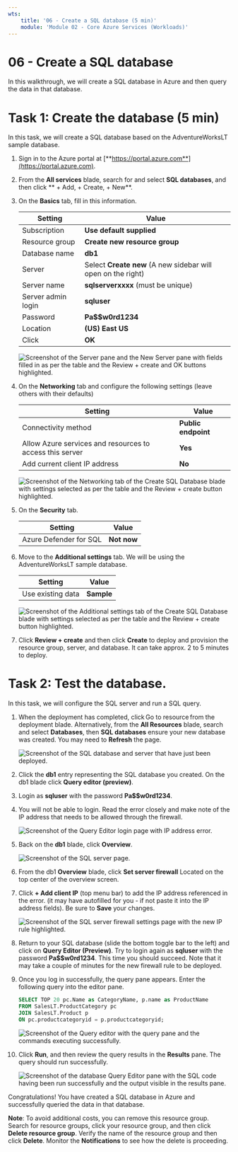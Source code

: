 ```yaml
---
wts:
    title: '06 - Create a SQL database (5 min)'
    module: 'Module 02 - Core Azure Services (Workloads)'
---
```


# 06 - Create a SQL database

In this walkthrough, we will create a SQL database in Azure and then query the data in that database.

# Task 1: Create the database (5 min)

In this task, we will create a SQL database based on the AdventureWorksLT sample database. 

1. Sign in to the Azure portal at [**https://portal.azure.com**](https://portal.azure.com).

2. From the **All services** blade, search for and select **SQL databases**, and then click ** + Add, + Create, + New**. 

3. On the **Basics** tab, fill in this information.  

    | Setting | Value | 
    | --- | --- |
    | Subscription | **Use default supplied** |
    | Resource group | **Create new resource group** |
    | Database name| **db1** | 
    | Server | Select **Create new** (A new sidebar will open on the right)|
    | Server name | **sqlserverxxxx** (must be unique) | 
    | Server admin login | **sqluser** |
    | Password | **Pa$$w0rd1234** |
    | Location | **(US) East US** |
    | Click  | **OK** |

   ![Screenshot of the Server pane and the New Server pane with fields filled in as per the table and the Review + create and OK buttons highlighted.](../images/0501.png)

4. On the  **Networking** tab and configure the following settings (leave others with their defaults) 

    | Setting | Value | 
    | --- | --- |
    | Connectivity method | **Public endpoint** |    
    | Allow Azure services and resources to access this server | **Yes** |
    | Add current client IP address | **No** |
    
   ![Screenshot of the Networking tab of the Create SQL Database blade with settings selected as per the table and the Review + create button highlighted.](../images/0501b.png)

5. On the **Security** tab. 

    | Setting | Value | 
    | --- | --- |
    | Azure Defender for SQL| **Not now** |
    
6. Move to the **Additional settings** tab. We will be using the AdventureWorksLT sample database.

    | Setting | Value | 
    | --- | --- |
    | Use existing data | **Sample** |

    ![Screenshot of the Additional settings tab of the Create SQL Database blade with settings selected as per the table and the Review + create button highlighted.](../images/0501c.png)

7. Click **Review + create** and then click **Create** to deploy and provision the resource group, server, and database. It can take approx. 2 to 5 minutes to deploy.


# Task 2: Test the database.

In this task, we will configure the SQL server and run a SQL query. 

1. When the deployment has completed, click Go to resource from the deployment blade. Alternatively, from the **All Resources** blade, search and select **Databases**, then **SQL databases** ensure your new database was created. You may need to **Refresh** the page.

    ![Screenshot of the SQL database and server that have just been deployed.](../images/0502.png)

2. Click the **db1** entry representing the SQL database you created. On the db1 blade click **Query editor (preview)**.

3. Login as **sqluser** with the password **Pa$$w0rd1234**.

4. You will not be able to login. Read the error closely and make note of the IP address that needs to be allowed through the firewall. 

    ![Screenshot of the Query Editor login page with IP address error.](../images/0503.png)

5. Back on the **db1** blade, click **Overview**. 

    ![Screenshot of the SQL server page.](../images/0504.png)

6. From the db1 **Overview** blade, click **Set server firewall** Located on the top center of the overview screen.

7. Click **+ Add client IP** (top menu bar) to add the IP address referenced in the error. (it may have autofilled for you - if not paste it into the IP address fields). Be sure to **Save** your changes. 

    ![Screenshot of the SQL server firewall settings page with the new IP rule highlighted.](../images/0506.png)

8. Return to your SQL database (slide the bottom toggle bar to the left) and click on **Query Editor (Preview)**. Try to login again as **sqluser** with the password **Pa$$w0rd1234**. This time you should succeed. Note that it may take a couple of minutes for the new firewall rule to be deployed. 

9. Once you log in successfully, the query pane appears. Enter the following query into the editor pane. 

    ```SQL
    SELECT TOP 20 pc.Name as CategoryName, p.name as ProductName
    FROM SalesLT.ProductCategory pc
    JOIN SalesLT.Product p
    ON pc.productcategoryid = p.productcategoryid;
    ```

    ![Screenshot of the Query editor with the query pane and the commands executing successfully.](../images/0507.png)

10. Click **Run**, and then review the query results in the **Results** pane. The query should run successfully.

    ![Screenshot of the database Query Editor pane with the SQL code having been run successfully and the output visible in the results pane.](../images/0508.png)

Congratulations! You have created a SQL database in Azure and successfully queried the data in that database.

**Note**: To avoid additional costs, you can remove this resource group. Search for resource groups, click your resource group, and then click **Delete resource group**. Verify the name of the resource group and then click **Delete**. Monitor the **Notifications** to see how the delete is proceeding.
